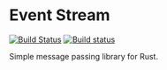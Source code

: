 Event Stream
=======================================

[![Build Status](https://travis-ci.org/anvie/event-stream.rs.svg?branch=master)](https://travis-ci.org/anvie/event-stream.rs)
[![Build status](https://ci.appveyor.com/api/projects/status/7j51m00jos6o4kk8?svg=true)](https://ci.appveyor.com/api/projects/status/7j51m00jos6o4kk8)


Simple message passing library for Rust.



